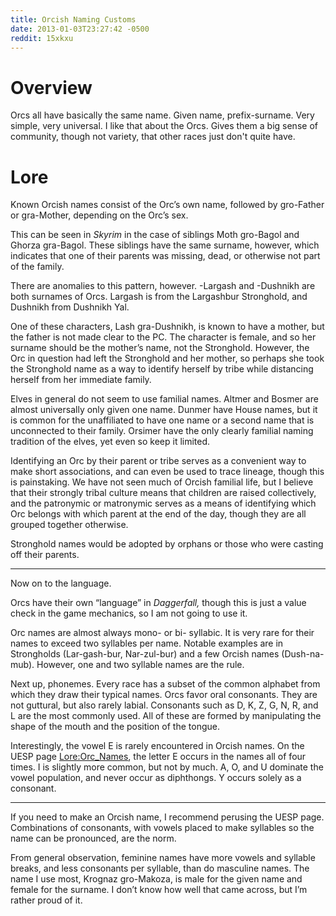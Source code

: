```yaml
---
title: Orcish Naming Customs
date: 2013-01-03T23:27:42 -0500
reddit: 15xkxu
---
```


# Overview

Orcs all have basically the same name. Given name, prefix-surname. Very simple,
very universal. I like that about the Orcs. Gives them a big sense of community,
though not variety, that other races just don't quite have.

# Lore

Known Orcish names consist of the Orc’s own name, followed by gro-Father or
gra-Mother, depending on the Orc’s sex.

This can be seen in *Skyrim* in the case of siblings Moth gro-Bagol and Ghorza
gra-Bagol. These siblings have the same surname, however, which indicates that
one of their parents was missing, dead, or otherwise not part of the family.

There are anomalies to this pattern, however. -Largash and -Dushnikh are both
surnames of Orcs. Largash is from the Largashbur Stronghold, and Dushnikh from
Dushnikh Yal.

One of these characters, Lash gra-Dushnikh, is known to have a mother, but the
father is not made clear to the PC. The character is female, and so her surname
should be the mother’s name, not the Stronghold. However, the Orc in question
had left the Stronghold and her mother, so perhaps she took the Stronghold name
as a way to identify herself by tribe while distancing herself from her
immediate family.

Elves in general do not seem to use familial names. Altmer and Bosmer are almost
universally only given one name. Dunmer have House names, but it is common for
the unaffiliated to have one name or a second name that is unconnected to their
family. Orsimer have the only clearly familial naming tradition of the elves,
yet even so keep it limited.

Identifying an Orc by their parent or tribe serves as a convenient way to make
short associations, and can even be used to trace lineage, though this is
painstaking. We have not seen much of Orcish familial life, but I believe that
their strongly tribal culture means that children are raised collectively, and
the patronymic or matronymic serves as a means of identifying which Orc belongs
with which parent at the end of the day, though they are all grouped together
otherwise.

Stronghold names would be adopted by orphans or those who were casting off their
parents.

____

Now on to the language.

Orcs have their own “language” in *Daggerfall,* though this is just a value
check in the game mechanics, so I am not going to use it.

Orc names are almost always mono- or bi- syllabic. It is very rare for their
names to exceed two syllables per name. Notable examples are in Strongholds
(Lar-gash-bur, Nar-zul-bur) and a few Orcish names (Dush-na-mub). However, one
and two syllable names are the rule.

Next up, phonemes. Every race has a subset of the common alphabet from which
they draw their typical names. Orcs favor oral consonants. They are not
guttural, but also rarely labial. Consonants such as D, K, Z, G, N, R, and L are
the most commonly used. All of these are formed by manipulating the shape of the
mouth and the position of the tongue.

Interestingly, the vowel E is rarely encountered in Orcish names. On the UESP
page [Lore:Orc_Names][uesp], the letter E occurs in the names all of four times.
I is slightly more common, but not by much. A, O, and U dominate the vowel
population, and never occur as diphthongs. Y occurs solely as a consonant.

____

If you need to make an Orcish name, I recommend perusing the UESP page.
Combinations of consonants, with vowels placed to make syllables so the name can
be pronounced, are the norm.

From general observation, feminine names have more vowels and syllable breaks,
and less consonants per syllable, than do masculine names. The name I use most,
Krognaz gro-Makoza, is male for the given name and female for the surname. I
don’t know how well that came across, but I’m rather proud of it.

[uesp]: http://www.uesp.net/wiki/Lore:Orc_Names
